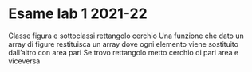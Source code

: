 # Esame lab 1 2021-22

Classe figura e sottoclassi rettangolo cerchio
Una funzione che dato un array di figure restituisca un array dove ogni elemento viene sostituito dall’altro con area pari
Se trovo rettangolo metto cerchio di pari area e viceversa
